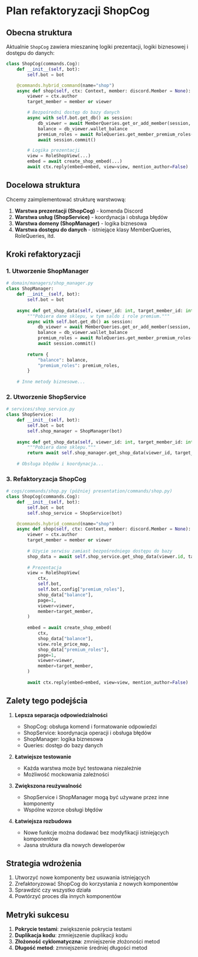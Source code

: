 # Plan refaktoryzacji ShopCog

## Obecna struktura

Aktualnie `ShopCog` zawiera mieszaninę logiki prezentacji, logiki biznesowej i dostępu do danych:

```python
class ShopCog(commands.Cog):
    def __init__(self, bot):
        self.bot = bot

    @commands.hybrid_command(name="shop")
    async def shop(self, ctx: Context, member: discord.Member = None):
        viewer = ctx.author
        target_member = member or viewer

        # Bezpośredni dostęp do bazy danych
        async with self.bot.get_db() as session:
            db_viewer = await MemberQueries.get_or_add_member(session, viewer.id)
            balance = db_viewer.wallet_balance
            premium_roles = await RoleQueries.get_member_premium_roles(session, target_member.id)
            await session.commit()

        # Logika prezentacji
        view = RoleShopView(...)
        embed = await create_shop_embed(...)
        await ctx.reply(embed=embed, view=view, mention_author=False)
```

## Docelowa struktura

Chcemy zaimplementować strukturę warstwową:

1. **Warstwa prezentacji (ShopCog)** - komenda Discord
2. **Warstwa usług (ShopService)** - koordynacja i obsługa błędów
3. **Warstwa domeny (ShopManager)** - logika biznesowa
4. **Warstwa dostępu do danych** - istniejące klasy MemberQueries, RoleQueries, itd.

## Kroki refaktoryzacji

### 1. Utworzenie ShopManager

```python
# domain/managers/shop_manager.py
class ShopManager:
    def __init__(self, bot):
        self.bot = bot
    
    async def get_shop_data(self, viewer_id: int, target_member_id: int) -> Dict[str, Any]:
        """Pobiera dane sklepu, w tym saldo i role premium."""
        async with self.bot.get_db() as session:
            db_viewer = await MemberQueries.get_or_add_member(session, viewer_id)
            balance = db_viewer.wallet_balance
            premium_roles = await RoleQueries.get_member_premium_roles(session, target_member_id)
            await session.commit()
        
        return {
            "balance": balance,
            "premium_roles": premium_roles,
        }
    
    # Inne metody biznesowe...
```

### 2. Utworzenie ShopService

```python
# services/shop_service.py
class ShopService:
    def __init__(self, bot):
        self.bot = bot
        self.shop_manager = ShopManager(bot)
    
    async def get_shop_data(self, viewer_id: int, target_member_id: int) -> Dict[str, Any]:
        """Pobiera dane sklepu."""
        return await self.shop_manager.get_shop_data(viewer_id, target_member_id)
    
    # Obsługa błędów i koordynacja...
```

### 3. Refaktoryzacja ShopCog

```python
# cogs/commands/shop.py (później presentation/commands/shop.py)
class ShopCog(commands.Cog):
    def __init__(self, bot):
        self.bot = bot
        self.shop_service = ShopService(bot)

    @commands.hybrid_command(name="shop")
    async def shop(self, ctx: Context, member: discord.Member = None):
        viewer = ctx.author
        target_member = member or viewer
        
        # Użycie serwisu zamiast bezpośredniego dostępu do bazy
        shop_data = await self.shop_service.get_shop_data(viewer.id, target_member.id)
        
        # Prezentacja
        view = RoleShopView(
            ctx,
            self.bot,
            self.bot.config["premium_roles"],
            shop_data["balance"],
            page=1,
            viewer=viewer,
            member=target_member,
        )
        
        embed = await create_shop_embed(
            ctx,
            shop_data["balance"],
            view.role_price_map,
            shop_data["premium_roles"],
            page=1,
            viewer=viewer,
            member=target_member,
        )
        
        await ctx.reply(embed=embed, view=view, mention_author=False)
```

## Zalety tego podejścia

1. **Lepsza separacja odpowiedzialności**
   - ShopCog: obsługa komend i formatowanie odpowiedzi
   - ShopService: koordynacja operacji i obsługa błędów
   - ShopManager: logika biznesowa
   - Queries: dostęp do bazy danych

2. **Łatwiejsze testowanie**
   - Każda warstwa może być testowana niezależnie
   - Możliwość mockowania zależności

3. **Zwiększona reużywalność**
   - ShopService i ShopManager mogą być używane przez inne komponenty
   - Wspólne wzorce obsługi błędów

4. **Łatwiejsza rozbudowa**
   - Nowe funkcje można dodawać bez modyfikacji istniejących komponentów
   - Jasna struktura dla nowych deweloperów

## Strategia wdrożenia

1. Utworzyć nowe komponenty bez usuwania istniejących
2. Zrefaktoryzować ShopCog do korzystania z nowych komponentów
3. Sprawdzić czy wszystko działa
4. Powtórzyć proces dla innych komponentów

## Metryki sukcesu

1. **Pokrycie testami**: zwiększenie pokrycia testami
2. **Duplikacja kodu**: zmniejszenie duplikacji kodu
3. **Złożoność cyklomatyczna**: zmniejszenie złożoności metod
4. **Długość metod**: zmniejszenie średniej długości metod